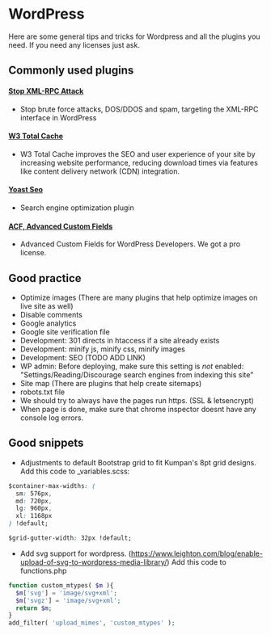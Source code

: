 # WordPress

Here are some general tips and tricks for Wordpress and all the plugins you need.
If you need any licenses just ask.

## Commonly used plugins

#### [Stop XML-RPC Attack](https://wordpress.org/plugins/stop-xmlrpc-attack/)

- Stop brute force attacks, DOS/DDOS and spam, targeting the XML-RPC interface in WordPress

#### [W3 Total Cache](https://wordpress.org/plugins/w3-total-cache/)

- W3 Total Cache improves the SEO and user experience of your site by increasing website performance, reducing download times via features like content delivery network (CDN) integration.

#### [Yoast Seo](https://wordpress.org/plugins/wordpress-seo/)

- Search engine optimization plugin

#### [ACF, Advanced Custom Fields](https://www.advancedcustomfields.com/)

- Advanced Custom Fields for WordPress Developers. We got a pro license.

## Good practice
- Optimize images (There are many plugins that help optimize images on live site as well)
- Disable comments
- Google analytics
- Google site verification file 
- Development: 301 directs in htaccess if a site already exists
- Development: minify js, minify css, minify images
- Development: SEO (TODO ADD LINK)
- WP admin: Before deploying, make sure this setting is *not* enabled: "Settings/Reading/Discourage search engines from indexing this site"
- Site map (There are plugins that help create sitemaps)
- robots.txt file
- We should try to always have the pages run https. (SSL & letsencrypt)
- When page is done, make sure that chrome inspector doesnt have any console log errors.

## Good snippets
- Adjustments to default Bootstrap grid to fit Kumpan's 8pt grid designs.
Add this code to _variables.scss:
```css
$container-max-widths: (
  sm: 576px,
  md: 720px,
  lg: 960px,
  xl: 1168px
) !default;

$grid-gutter-width: 32px !default;
```

- Add svg support for wordpress. (https://www.leighton.com/blog/enable-upload-of-svg-to-wordpress-media-library/)
Add this code to functions.php
```php
function custom_mtypes( $m ){
  $m['svg'] = 'image/svg+xml';
  $m['svgz'] = 'image/svg+xml';
  return $m;
}
add_filter( 'upload_mimes', 'custom_mtypes' );
```
